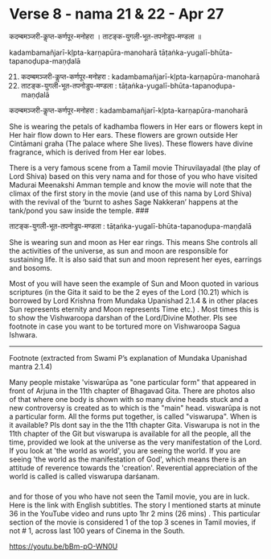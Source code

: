 # Verse 8 - nama 21 & 22 - Apr 27 

कदम्बमञ्जरी-कॢप्त-कर्णपूर-मनोहरा ।
ताटङ्क-युगली-भूत-तपनोडुप-मण्डला ॥ 

kadambamañjarī-kḷpta-karṇapūra-manoharā 
tāṭaṅka-yugalī-bhūta-tapanoḍupa-maṇḍalā

21. कदम्बमञ्जरी-कॢप्त-कर्णपूर-मनोहरा :  kadambamañjarī-kḷpta-karṇapūra-manoharā 
22. ताटङ्क-युगली-भूत-तपनोडुप-मण्डला : tāṭaṅka-yugalī-bhūta-tapanoḍupa-maṇḍalā

कदम्बमञ्जरी-कॢप्त-कर्णपूर-मनोहरा :  kadambamañjarī-kḷpta-karṇapūra-manoharā

She is wearing the petals of kadhamba flowers in Her ears or flowers kept in Her hair flow down to Her ears. These flowers are grown outside Her Cintāmani graha (The palace where She lives). These flowers have divine fragrance, which is derived from Her ear lobes. 

There is a very famous scene from a Tamil movie Thiruvilayadal (the play of Lord Shiva) based on this very nama and for those of you who have visited Madurai Meenakshi Amman temple and know the movie will note that the climax of the first story in the movie (and use of this nama by Lord Shiva) with the revival of the ‘burnt to ashes Sage Nakkeran’  happens at the tank/pond you saw inside the temple. ###

ताटङ्क-युगली-भूत-तपनोडुप-मण्डला : tāṭaṅka-yugalī-bhūta-tapanoḍupa-maṇḍalā

She is wearing sun and moon as Her ear rings. This means She controls all the activities of the universe, as sun and moon are responsible for sustaining life. It is also said that sun and moon represent her eyes, earrings and bosoms.  

Most of you will have seen the example of Sun and Moon quoted in various scriptures (in the Gita it said to be the 2 eyes of the Lord (10.21) which is borrowed by Lord Krishna from Mundaka Upanishad 2.1.4 & in other places Sun represents eternity and Moon represents Time etc.) .  Most times this is to show the Vishwaroopa darshan of the Lord/Divine Mother.  Pls see footnote in case you want to be tortured more on Vishwaroopa Sagua Ishwara.

--------------

Footnote  (extracted from Swami P’s explanation of Mundaka Upanishad mantra 2.1.4)

Many people mistake 'viswarūpa as "one particular form" that appeared in front of Arjuna in the 11th chapter of Bhagavad Gita. There are photos also of that where one body is shown with so many divine heads stuck and a new controversy is created as to  which is the "main" head. viswarūpa is not a particular form. All the forms put together, is called "viswarupa". When is it available?  Pls dont say in the the 11th chapter Gita. Viswarupa is not in the 11th chapter of the Git but viswarupa is available for all the people, all the time, provided we look at the universe as the very manifestation of the Lord. If you look at 'the world as world', you are seeing the world. If you are seeing 'the world as the manifestation of God', which means there is an attitude of reverence towards the 'creation'. Reverential appreciation of the world is called is called viswarupa darśanam.

### 

and for those of you who have not seen the Tamil movie, you are in luck. Here is the link with English subtitles. The story I mentioned starts at minute 36 in the YouTube video and runs upto 1hr 2 mins (26 mins) . This particular section of the movie is considered 1 of the top 3 scenes in Tamil movies, if not # 1, across last 100 years of Cinema in the South.

https://youtu.be/bBm-pO-WN0U
